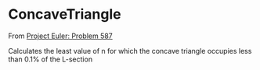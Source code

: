 # ConcaveTriangle

From [Project Euler: Problem 587](https://projecteuler.net/problem=587)

Calculates the least value of n for which the concave triangle occupies less than 0.1% of the L-section